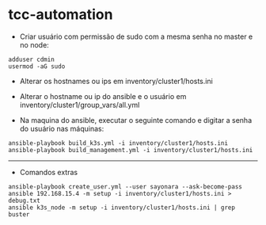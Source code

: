 # tcc-automation

- Criar usuário com permissão de sudo com a mesma senha no master e no node:
```
adduser cdmin
usermod -aG sudo
```

- Alterar os hostnames ou ips em inventory/cluster1/hosts.ini

- Alterar o hostname ou ip do ansible e o usuário em inventory/cluster1/group_vars/all.yml

- Na maquina do ansible, executar o seguinte comando e digitar a senha do usuário nas máquinas:
```
ansible-playbook build_k3s.yml -i inventory/cluster1/hosts.ini
ansible-playbook build_management.yml -i inventory/cluster1/hosts.ini
```

---
- Comandos extras
```
ansible-playbook create_user.yml --user sayonara --ask-become-pass
ansible 192.168.15.4 -m setup -i inventory/cluster1/hosts.ini > debug.txt
ansible k3s_node -m setup -i inventory/cluster1/hosts.ini | grep buster
```

